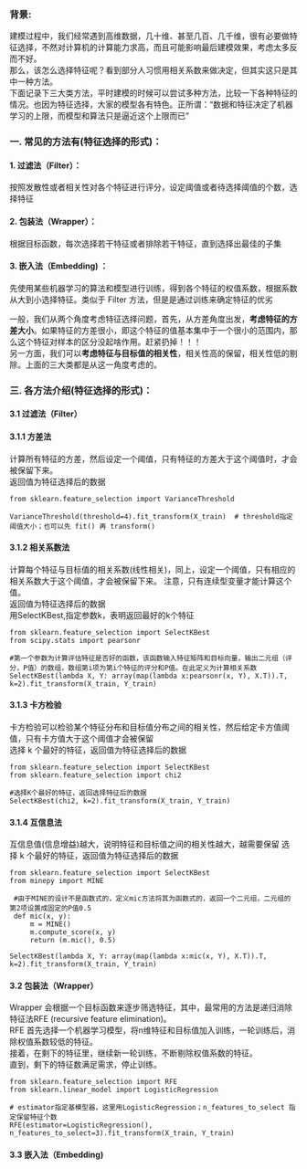 ### 背景:  
建模过程中，我们经常遇到高维数据，几十维、甚至几百、几千维，很有必要做特征选择，不然对计算机的计算能力求高，而且可能影响最后建模效果，考虑太多反而不好。        
那么，该怎么选择特征呢？看到部分人习惯用相关系数来做决定，但其实这只是其中一种方法。    
下面记录下三大类方法，平时建模的时候可以尝试多种方法，比较一下各种特征的情况。也因为特征选择，大家的模型各有特色。正所谓：“数据和特征决定了机器学习的上限，而模型和算法只是逼近这个上限而已”   

### 一. 常见的方法有(特征选择的形式)：
#### 1. 过滤法（Filter）：
按照发散性或者相关性对各个特征进行评分，设定阈值或者待选择阈值的个数，选择特征
#### 2. 包装法（Wrapper）：
根据目标函数，每次选择若干特征或者排除若干特征，直到选择出最佳的子集
#### 3. 嵌入法（Embedding) ：
先使用某些机器学习的算法和模型进行训练，得到各个特征的权值系数，根据系数从大到小选择特征。类似于 Filter 方法，但是是通过训练来确定特征的优劣
>
一般，我们从两个角度考虑特征选择问题，首先，从方差角度出发，**考虑特征的方差大小**。如果特征的方差很小，即这个特征的值基本集中于一个很小的范围内，那么这个特征对样本的区分没起啥作用。赶紧扔掉！！！     
另一方面，我们可以**考虑特征与目标值的相关性**，相关性高的保留，相关性低的剔除。上面的三大类都是从这一角度考虑的。   
>
### 三. 各方法介绍(特征选择的形式)：
#### 3.1 过滤法（Filter）
#### 3.1.1 方差法
计算所有特征的方差，然后设定一个阈值，只有特征的方差大于这个阈值时，才会被保留下来。   
返回值为特征选择后的数据    
```
from sklearn.feature_selection import VarianceThreshold

VarianceThreshold(threshold=4).fit_transform(X_train)  # threshold指定阈值大小；也可以先 fit() 再 transform()
```
>
#### 3.1.2 相关系数法
计算每个特征与目标值的相关系数(线性相关)，同上，设定一个阈值，只有相应的相关系数大于这个阈值，才会被保留下来。
注意，只有连续型变量才能计算这个值。  
返回值为特征选择后的数据    
用SelectKBest,指定参数k，表明返回最好的k个特征
```
from sklearn.feature_selection import SelectKBest
from scipy.stats import pearsonr

#第一个参数为计算评估特征是否好的函数，该函数输入特征矩阵和目标向量，输出二元组（评分，P值）的数组，数组第i项为第i个特征的评分和P值。在此定义为计算相关系数
SelectKBest(lambda X, Y: array(map(lambda x:pearsonr(x, Y), X.T)).T, k=2).fit_transform(X_train, Y_train)
```
>
#### 3.1.3 卡方检验
卡方检验可以检验某个特征分布和目标值分布之间的相关性，然后给定卡方值阈值，只有卡方值大于这个阈值才会被保留  
选择 k 个最好的特征，返回值为特征选择后的数据    
```
from sklearn.feature_selection import SelectKBest
from sklearn.feature_selection import chi2

#选择K个最好的特征，返回选择特征后的数据
SelectKBest(chi2, k=2).fit_transform(X_train, Y_train)
```
>
#### 3.1.4 互信息法
互信息值(信息增益)越大，说明特征和目标值之间的相关性越大，越需要保留
选择 k 个最好的特征，返回值为特征选择后的数据    
```
from sklearn.feature_selection import SelectKBest
from minepy import MINE
 
 #由于MINE的设计不是函数式的，定义mic方法将其为函数式的，返回一个二元组，二元组的第2项设置成固定的P值0.5
 def mic(x, y):
     m = MINE()
     m.compute_score(x, y)
     return (m.mic(), 0.5)

SelectKBest(lambda X, Y: array(map(lambda x:mic(x, Y), X.T)).T, k=2).fit_transform(X_train, Y_train)
```
>
#### 3.2 包装法（Wrapper）
Wrapper 会根据一个目标函数来逐步筛选特征，其中，最常用的方法是递归消除特征法RFE (recursive feature elimination)。  
RFE 首先选择一个机器学习模型，将n维特征和目标值加入训练，一轮训练后，消除权值系数较低的特征。  
接着，在剩下的特征里，继续新一轮训练，不断剔除权值系数的特征。  
直到，剩下的特征数满足需求，停止训练。  
```
from sklearn.feature_selection import RFE
from sklearn.linear_model import LogisticRegression

# estimator指定基模型器，这里用LogisticRegression；n_features_to_select 指定保留特征个数
RFE(estimator=LogisticRegression(), n_features_to_select=3).fit_transform(X_train, Y_train) 
```

#### 3.3 嵌入法（Embedding) 





